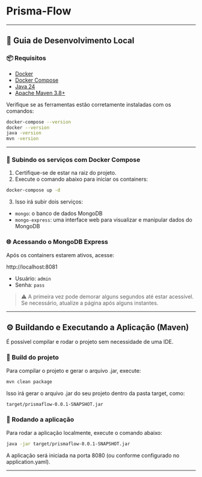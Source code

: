 # Prisma-Flow

---
## 🚀 Guia de Desenvolvimento Local

### 📦 Requisitos

- [Docker](https://www.docker.com/)
- [Docker Compose](https://docs.docker.com/compose/)
- [Java 24](https://adoptium.net/)
- [Apache Maven 3.8+](https://maven.apache.org/)

Verifique se as ferramentas estão corretamente instaladas com os comandos:

```bash
docker-compose --version
docker --version
java -version
mvn -version
```

---

### 🐳 Subindo os serviços com Docker Compose

1. Certifique-se de estar na raiz do projeto.
2. Execute o comando abaixo para iniciar os containers:

```bash
docker-compose up -d
```

3. Isso irá subir dois serviços: 
* `mongo`: o banco de dados MongoDB 
* `mongo-express`: uma interface web para visualizar e manipular dados do MongoDB

### 🌐 Acessando o MongoDB Express
Após os containers estarem ativos, acesse:

http://localhost:8081

* Usuário: `admin`
* Senha: `pass`

> ⚠️ A primeira vez pode demorar alguns segundos até estar acessível. Se necessário, atualize a página após alguns instantes.
---
## ⚙️ Buildando e Executando a Aplicação (Maven)
É possível compilar e rodar o projeto sem necessidade de uma IDE.

### 🔨 Build do projeto
Para compilar o projeto e gerar o arquivo .jar, execute:

```bash
mvn clean package
```
Isso irá gerar o arquivo .jar do seu projeto dentro da pasta target, como:

```bash
target/prismaflow-0.0.1-SNAPSHOT.jar
```

### 🚀 Rodando a aplicação
Para rodar a aplicação localmente, execute o comando abaixo:

```bash
java -jar target/prismaflow-0.0.1-SNAPSHOT.jar
```
A aplicação será iniciada na porta 8080 (ou conforme configurado no application.yaml).

---